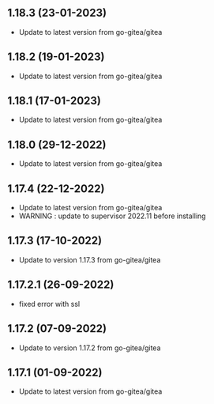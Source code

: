 
## 1.18.3 (23-01-2023)
- Update to latest version from go-gitea/gitea

## 1.18.2 (19-01-2023)
- Update to latest version from go-gitea/gitea

## 1.18.1 (17-01-2023)
- Update to latest version from go-gitea/gitea

## 1.18.0 (29-12-2022)
- Update to latest version from go-gitea/gitea

## 1.17.4 (22-12-2022)
- Update to latest version from go-gitea/gitea
- WARNING : update to supervisor 2022.11 before installing
## 1.17.3 (17-10-2022)
- Update to version 1.17.3 from go-gitea/gitea

## 1.17.2.1 (26-09-2022)
- fixed error with ssl

## 1.17.2 (07-09-2022)
- Update to version 1.17.2 from go-gitea/gitea

## 1.17.1 (01-09-2022)
- Update to latest version from go-gitea/gitea
